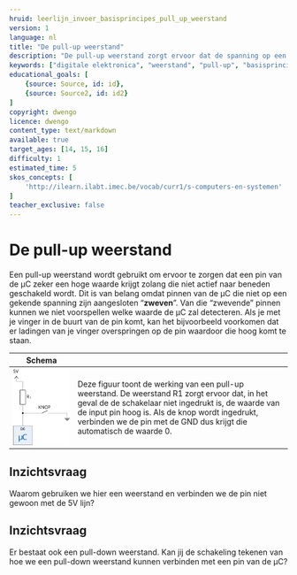 ```yaml
---
hruid: leerlijn_invoer_basisprincipes_pull_up_weerstand
version: 1
language: nl
title: "De pull-up weerstand"
description: "De pull-up weerstand zorgt ervoor dat de spanning op een pin steeds voorspelbaar is."
keywords: ["digitale elektronica", "weerstand", "pull-up", "basisprincipes", "microcontroller", "µC", "arduino", "dwenguino"]
educational_goals: [
    {source: Source, id: id}, 
    {source: Source2, id: id2}
]
copyright: dwengo
licence: dwengo
content_type: text/markdown
available: true
target_ages: [14, 15, 16]
difficulty: 1
estimated_time: 5
skos_concepts: [
    'http://ilearn.ilabt.imec.be/vocab/curr1/s-computers-en-systemen'
]
teacher_exclusive: false
---
```


# De pull-up weerstand

Een pull-up weerstand wordt gebruikt om ervoor te zorgen dat een pin van de µC zeker een hoge waarde krijgt zolang die niet actief naar beneden geschakeld wordt. Dit is van belang omdat pinnen van de µC die niet op een gekende spanning zijn aangesloten “**zweven**”. Van die “zwevende” pinnen kunnen we niet voorspellen welke waarde de µC zal detecteren. Als je met je vinger in de buurt van de pin komt, kan het bijvoorbeeld voorkomen dat er ladingen van je vinger overspringen op de pin waardoor die hoog komt te staan.  


| Schema |  |
| - | - |
| !["Schema van de pull-up weerstand"](img/diagram.svg "Schema van de pull-up weerstand") | Deze figuur toont de werking van een pull-up weerstand. De weerstand R1 zorgt ervoor dat, in het geval de de schakelaar niet ingedrukt is, de waarde van de input pin hoog is. Als de knop wordt ingedrukt, verbinden we de pin met de GND dus krijgt die automatisch de waarde 0. |


<div class="dwengo-content assignment">
<h2>Inzichtsvraag</h2>
    <p>
        Waarom gebruiken we hier een weerstand en verbinden we de pin niet gewoon met de 5V lijn?
    </p>
</div>

<div class="dwengo-content assignment">
<h2>Inzichtsvraag</h2>
    <p>
        Er bestaat ook een pull-down weerstand. Kan jij de schakeling tekenen van hoe we een pull-down weerstand kunnen verbinden met een pin van de µC?
    </p>
</div>